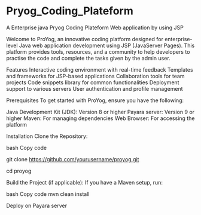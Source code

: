 # Pryog_Coding_Plateform
A Enterprise java Pryog Coding Plateform Web application by using JSP

Welcome to ProYog, an innovative coding platform designed for enterprise-level Java web application development using JSP (JavaServer Pages). This platform provides tools, resources, and a community to help developers to practise the code and complete the tasks given by the admin user.

Features
Interactive coding environment with real-time feedback
Templates and frameworks for JSP-based applications
Collaboration tools for team projects
Code snippets library for common functionalities
Deployment support to various servers
User authentication and profile management

Prerequisites
To get started with ProYog, ensure you have the following:

Java Development Kit (JDK): Version 8 or higher
Payara server: Version 9 or higher
Maven: For managing dependencies
Web Browser: For accessing the platform


Installation
Clone the Repository:

bash
Copy code

git clone https://github.com/yourusername/proyog.git

cd proyog

Build the Project (if applicable): If you have a Maven setup, run:

bash
Copy code
mvn clean install


Deploy on Payara server


